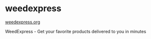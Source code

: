# weedexpress

[weedexpress.org](http://www.weedexpress.org)

WeedExpress - Get your favorite products delivered to you in minutes
